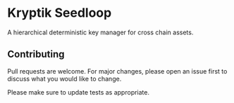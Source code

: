 # Kryptik Seedloop
A hierarchical deterministic key manager for cross chain assets.

## Contributing
Pull requests are welcome. For major changes, please open an issue first to discuss what you would like to change.

Please make sure to update tests as appropriate.
